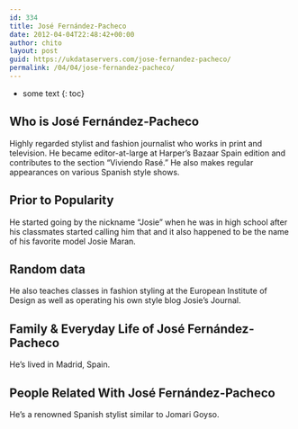 ```yaml
---
id: 334
title: José Fernández-Pacheco
date: 2012-04-04T22:48:42+00:00
author: chito
layout: post
guid: https://ukdataservers.com/jose-fernandez-pacheco/
permalink: /04/04/jose-fernandez-pacheco/
---
```


* some text
{: toc}


## Who is  José Fernández-Pacheco
                  
                  
                  
Highly regarded stylist and fashion journalist who works in print and television. He became editor-at-large at Harper&#8217;s Bazaar Spain edition and contributes to the section &#8220;Viviendo Rasé.&#8221; He also makes regular appearances on various Spanish style shows.
                  
                
                
                
## Prior to Popularity 
                  
                  
                  
He started going by the nickname &#8220;Josie&#8221; when he was in high school after his classmates started calling him that and it also happened to be the name of his favorite model Josie Maran.
                  
                
                
                
## Random data 
                  
                  
                  
He also teaches classes in fashion styling at the European Institute of Design as well as operating his own style blog Josie&#8217;s Journal. 
                  
                
                
                
## Family & Everyday Life of José Fernández-Pacheco
                  
                  
                  
He&#8217;s lived in Madrid, Spain. 
                  
                
                
                
## People Related With  José Fernández-Pacheco
                  
                  
                  
He&#8217;s a renowned Spanish stylist similar to Jomari Goyso.
                  
                
              
            
          
          
          
    
    
  
